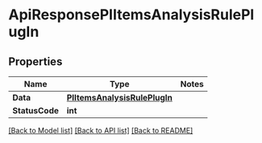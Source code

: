 # ApiResponsePIItemsAnalysisRulePlugIn

## Properties
Name | Type | Notes
------------ | ------------- | -------------
**Data** | **[**PIItemsAnalysisRulePlugIn**](../Model/PIItemsAnalysisRulePlugIn.md)**
**StatusCode** | **int**

[[Back to Model list]](../../README.md#documentation-for-models) [[Back to API list]](../../README.md#documentation-for-api-endpoints) [[Back to README]](../../README.md)
